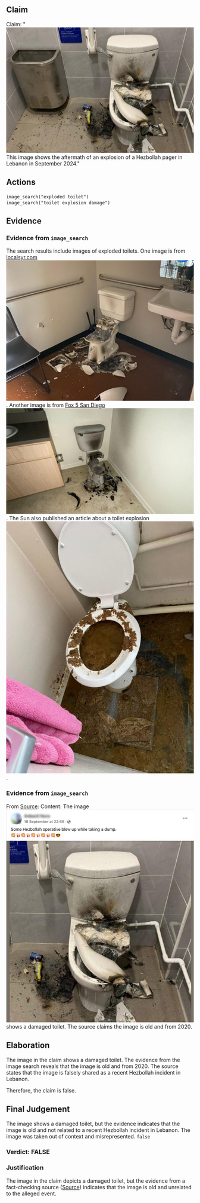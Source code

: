 ## Claim
Claim: "![image 12](media/14.jpg) This image shows the aftermath of an explosion of a Hezbollah pager in Lebanon in September 2024."

## Actions
```
image_search("exploded toilet")
image_search("toilet explosion damage")
```

## Evidence
### Evidence from `image_search`
The search results include images of exploded toilets. One image is from [localsyr.com](https://www.localsyr.com/news/national/mystery-of-exploding-toilet-at-texas-dental-office/) ![image 8312](media/2025-08-29_23-48-1756511296-074896.jpg). Another image is from [Fox 5 San Diego](https://fox5sandiego.com/news/trending/lightning-blows-up-toilet-after-traveling-through-apartment-buildings-exhaust-vent/) ![image 8313](media/2025-08-29_23-48-1756511296-394732.jpg). The Sun also published an article about a toilet explosion ![image 8314](media/2025-08-29_23-48-1756511296-744003.jpg).


### Evidence from `image_search`
From [Source](https://factly.in/an-old-image-from-2020-of-a-damaged-toilet-in-hong-kong-is-falsely-shared-as-a-recent-hezbollah-incident-in-lebanon/): 
Content: The image ![image 8317](media/2025-08-29_23-48-1756511305-611523.jpg) shows a damaged toilet. The source claims the image is old and from 2020.


## Elaboration
The image in the claim shows a damaged toilet. The evidence from the image search reveals that the image is old and from 2020. The source states that the image is falsely shared as a recent Hezbollah incident in Lebanon.

Therefore, the claim is false.


## Final Judgement
The image shows a damaged toilet, but the evidence indicates that the image is old and not related to a recent Hezbollah incident in Lebanon. The image was taken out of context and misrepresented. `false`

### Verdict: FALSE

### Justification
The image in the claim depicts a damaged toilet, but the evidence from a fact-checking source ([Source](https://factly.in/an-old-image-from-2020-of-a-damaged-toilet-in-hong-kong-is-falsely-shared-as-a-recent-hezbollah-incident-in-lebanon/)) indicates that the image is old and unrelated to the alleged event.
